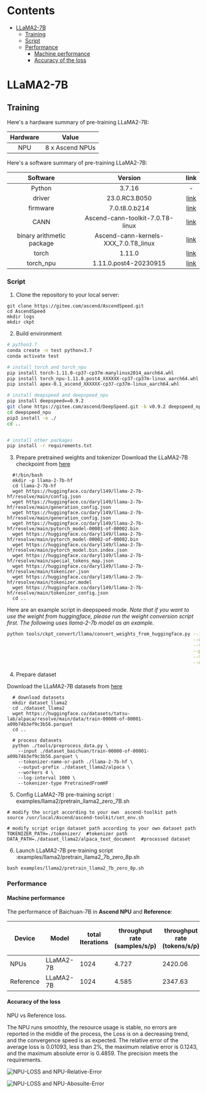 

#  Contents

- [LLaMA2-7B](#contents)
  - [Training](#pre-training)
  - [Script](#script)
  - [Performance](#performance)
    - [Machine performance](#machine-performance)
    - [Accuracy of the loss](#accuracy-of-the-loss)



# LLaMA2-7B

## Training

Here's a hardware summary of pre-training  LLaMA2-7B:

| Hardware |                      Value                      |
| :------: | :---------------------------------------------: |
|   NPU    |               8 x Ascend NPUs                   |

Here's a software summary of pre-training  LLaMA2-7B: 


|         Software          |                 Version                 |link  |
| :-----------------------: | :-------------------------------------: | :---:|
|          Python           |                  3.7.16                 |-|
|          driver           |               23.0.RC3.B050             |[link](https://support.huawei.com/enterprise/zh/ascend-computing/ascend-hdk-pid-252764743/software/261159045?idAbsPath=fixnode01%7C23710424%7C251366513%7C22892968%7C252764743)|
|         firmware          |              7.0.t8.0.b214              |[link](https://support.huawei.com/enterprise/zh/ascend-computing/ascend-hdk-pid-252764743/software/261159045?idAbsPath=fixnode01%7C23710424%7C251366513%7C22892968%7C252764743)|
|           CANN            |Ascend-cann-toolkit-7.0.T8-linux    |[link](https://support.huawei.com/enterprise/zh/ascend-computing/cann-pid-251168373/software/261204647?idAbsPath=fixnode01%7C23710424%7C251366513%7C22892968%7C251168373)|
| binary arithmetic package |   Ascend-cann-kernels-XXX_7.0.T8_linux |[link](https://support.huawei.com/enterprise/zh/ascend-computing/cann-pid-251168373/software/261204647?idAbsPath=fixnode01%7C23710424%7C251366513%7C22892968%7C251168373)|
|           torch           |                 1.11.0                  |[link](https://gitee.com/ascend/pytorch/releases/tag/v5.0.rc2.2-pytorch1.11.0)|
|         torch_npu         |           1.11.0.post4-20230915         |[link](https://pytorch-package.obs.cn-north-4.myhuaweicloud.com/pta/Daily/v1.11.0/20230915.2/pytorch_v1.11.0_py37.tar.gz)|


### Script

1. Clone the repository to your local server:
```shell
git clone https://gitee.com/ascend/AscendSpeed.git 
cd AscendSpeed 
mkdir logs
mkdir ckpt
```

2. Build environment

```bash
# python3.7
conda create -n test python=3.7
conda activate test

# install torch and torch_npu
pip install torch-1.11.0-cp37-cp37m-manylinux2014_aarch64.whl
pip install torch_npu-1.11.0.post4_XXXXXX-cp37-cp37m-linux_aarch64.whl
pip install apex-0.1_ascend_XXXXXX-cp37-cp37m-linux_aarch64.whl

# install deepspeed and deepspeed_npu
pip install deepspeed==0.9.2
git clone https://gitee.com/ascend/DeepSpeed.git -b v0.9.2 deepspeed_npu
cd deepspeed_npu
pip3 install -e ./
cd ..


# install other packages
pip install -r requirements.txt 
```
3. Prepare pretrained weights and tokenizer
Download the LLaMA2-7B checkpoint from [here](https://huggingface.co/daryl149/llama-2-7b-hf/tree/main) 

```shell
  #!/bin/bash
  mkdir -p llama-2-7b-hf
  cd llama-2-7b-hf
  wget https://huggingface.co/daryl149/llama-2-7b-hf/resolve/main/config.json
  wget https://huggingface.co/daryl149/llama-2-7b-hf/resolve/main/generation_config.json
  wget https://huggingface.co/daryl149/llama-2-7b-hf/resolve/main/generation_config.json
  wget https://huggingface.co/daryl149/llama-2-7b-hf/resolve/main/pytorch_model-00001-of-00002.bin
  wget https://huggingface.co/daryl149/llama-2-7b-hf/resolve/main/pytorch_model-00002-of-00002.bin
  wget https://huggingface.co/daryl149/llama-2-7b-hf/resolve/main/pytorch_model.bin.index.json
  wget https://huggingface.co/daryl149/llama-2-7b-hf/resolve/main/special_tokens_map.json
  wget https://huggingface.co/daryl149/llama-2-7b-hf/resolve/main/tokenizer.json
  wget https://huggingface.co/daryl149/llama-2-7b-hf/resolve/main/tokenizer.model
  wget https://huggingface.co/daryl149/llama-2-7b-hf/resolve/main/tokenizer_config.json
  cd ..
```

Here are an example script in deepspeed mode.
*Note that if you want to use the weight from huggingface, please run the weight conversion script first. The following uses llama-2-7b model as an example.*
```bash
python tools/ckpt_convert/llama/convert_weights_from_huggingface.py --input-model-dir llama-2-7b-hf \
                                                                    --output-model-dir ckpt \
                                                                    --tensor-model-parallel-size 1 \
                                                                    --pipeline-model-parallel-size 1 \
                                                                    --type 7B \
                                                                    --deepspeed
```

4. Prepare dataset

Download the LLaMA2-7B datasets from [here](https://huggingface.co/datasets/tatsu-lab/alpaca/resolve/main/data/train-00000-of-00001-a09b74b3ef9c3b56.parquet) 

```shell
  # download datasets
  mkdir dataset_llama2
  cd ./dataset_llama2
  wget https://huggingface.co/datasets/tatsu-lab/alpaca/resolve/main/data/train-00000-of-00001-a09b74b3ef9c3b56.parquet
  cd ..

  # process datasets                              
  python ./tools/preprocess_data.py \
    --input ./dataset_baichuan/train-00000-of-00001-a09b74b3ef9c3b56.parquet \
    --tokenizer-name-or-path ./llama-2-7b-hf \
    --output-prefix ./dataset_llama2/alpaca \
    --workers 4 \
    --log-interval 1000 \
    --tokenizer-type PretrainedFromHF
```


5. Config LLaMA2-7B pre-training script : examples/llama2/pretrain_llama2_zero_7B.sh 

```shell
# modify the script according to your own  ascend-toolkit path
source /usr/local/Ascend/ascend-toolkit/set_env.sh 

# modify script orign dataset path according to your own dataset path
TOKENIZER_PATH=./tokenizer/  #tokenizer path
DATA_PATH=./dataset_llama2/alpaca_text_document  #processed dataset
```

6. Launch LLaMA2-7B  pre-training script :examples/llama2/pretrain_llama2_7b_zero_8p.sh

```shell
bash examples/llama2/pretrain_llama2_7b_zero_8p.sh 
```



### Performance

#### Machine performance

The performance of Baichuan-7B in **Ascend NPU** and **Reference**:

| Device | Model       | total Iterations | throughput rate (samples/s/p) | throughput rate (tokens/s/p) | single-step time (s/step) | floating point operation (TFLOPs/s) |
| ------ | ----------- | ---------------- | ----------------------------- | ---------------------------- | ------------------------- | ----------------------------------- |
| NPUs   | LLaMA2-7B | 1024             | 4.727                         | 2420.06                         | 6.81                      | 147.42                              |
| Reference   | LLaMA2-7B | 1024             | 4.585                         | 2347.63                         | 6.99                      | 143.01                              |



#### Accuracy of the loss

NPU vs Reference loss.

The NPU runs smoothly, the resource usage is stable, no errors are reported in the middle of the process, the Loss is on a decreasing trend, and the convergence speed is as expected. The relative error of the average loss is 0.01093, less than 2%, the maximum relative error is 0.1243, and the maximum absolute error is 0.4859. The precision meets the requirements.

![NPU-LOSS and NPU-Relative-Error](./images/llama2/llama2_7b_shape_fp16_layer32_relative_loss.png)



![NPU-LOSS and NPU-Abosulte-Error](./images/llama2/llama2_7b_shape_fp16_layer32_absolute_loss.png)
